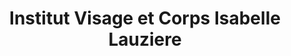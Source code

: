---
title: "Institut Visage et Corps Isabelle Lauziere"
url: /trois-rivieres-ouest/institut-visage-et-corps-isabelle-lauziere/
shop: Kosmetik
---